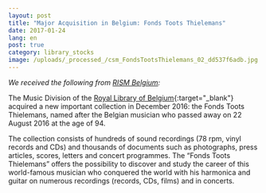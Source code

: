 ```yaml
---
layout: post
title: "Major Acquisition in Belgium: Fonds Toots Thielemans"
date: 2017-01-24
lang: en
post: true
category: library_stocks
image: /uploads/_processed_/csm_FondsTootsThielemans_02_dd537f6adb.jpg
---
```



_We received the following from [RISM Belgium](/workgroups/belgium-rism-belgium/home.html):_

The Music Division of the [Royal Library of Belgium](http://www.kbr.be/language_selection){:target="_blank"} acquired a new important collection in December 2016: the Fonds Toots Thielemans, named after the Belgian musician who passed away on 22 August 2016 at the age of 94.

The collection consists of hundreds of sound recordings (78 rpm, vinyl records and CDs) and thousands of documents such as photographs, press articles, scores, letters and concert programmes. The “Fonds Toots Thielemans” offers the possibility to discover and study the career of this world-famous musician who conquered the world with his harmonica and guitar on numerous recordings (records, CDs, films) and in concerts.





<script type="text/javascript">var switchTo5x=true;</script><script type="text/javascript" src="http://w.sharethis.com/button/buttons.js"></script><script type="text/javascript">stLight.options({publisher: "9b601438-1ce1-49d8-bfd7-9cff5df54c17", doNotHash: false, doNotCopy: false, hashAddressBar: false});</script>